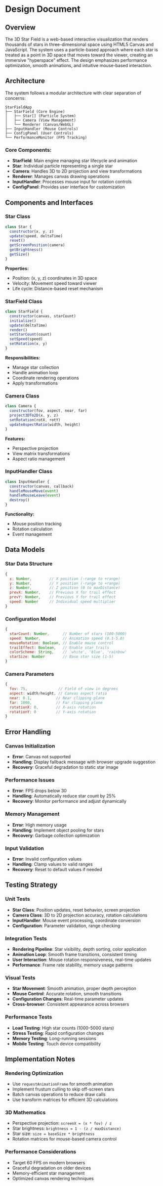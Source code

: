 # Design Document

## Overview

The 3D Star Field is a web-based interactive visualization that renders thousands of stars in three-dimensional space using HTML5 Canvas and JavaScript. The system uses a particle-based approach where each star is treated as a point in 3D space that moves toward the viewer, creating an immersive "hyperspace" effect. The design emphasizes performance optimization, smooth animations, and intuitive mouse-based interaction.

## Architecture

The system follows a modular architecture with clear separation of concerns:

```
StarFieldApp
├── StarField (Core Engine)
│   ├── Star[] (Particle System)
│   ├── Camera (View Management)
│   └── Renderer (Canvas/WebGL)
├── InputHandler (Mouse Controls)
├── ConfigPanel (User Controls)
└── PerformanceMonitor (FPS Tracking)
```

### Core Components:
- **StarField**: Main engine managing star lifecycle and animation
- **Star**: Individual particle representing a single star
- **Camera**: Handles 3D to 2D projection and view transformations
- **Renderer**: Manages canvas drawing operations
- **InputHandler**: Processes mouse input for rotation controls
- **ConfigPanel**: Provides user interface for customization

## Components and Interfaces

### Star Class
```javascript
class Star {
  constructor(x, y, z)
  update(speed, deltaTime)
  reset()
  getScreenPosition(camera)
  getBrightness()
  getSize()
}
```

**Properties:**
- Position: (x, y, z) coordinates in 3D space
- Velocity: Movement speed toward viewer
- Life cycle: Distance-based reset mechanism

### StarField Class
```javascript
class StarField {
  constructor(canvas, starCount)
  initialize()
  update(deltaTime)
  render()
  setStarCount(count)
  setSpeed(speed)
  setRotation(x, y)
}
```

**Responsibilities:**
- Manage star collection
- Handle animation loop
- Coordinate rendering operations
- Apply transformations

### Camera Class
```javascript
class Camera {
  constructor(fov, aspect, near, far)
  project3DTo2D(x, y, z)
  setRotation(rotX, rotY)
  updateAspectRatio(width, height)
}
```

**Features:**
- Perspective projection
- View matrix transformations
- Aspect ratio management

### InputHandler Class
```javascript
class InputHandler {
  constructor(canvas, callback)
  handleMouseMove(event)
  handleMouseLeave(event)
  destroy()
}
```

**Functionality:**
- Mouse position tracking
- Rotation calculation
- Event management

## Data Models

### Star Data Structure
```javascript
{
  x: Number,        // X position (-range to +range)
  y: Number,        // Y position (-range to +range)  
  z: Number,        // Z position (0 to maxDistance)
  prevX: Number,    // Previous X for trail effect
  prevY: Number,    // Previous Y for trail effect
  speed: Number     // Individual speed multiplier
}
```

### Configuration Model
```javascript
{
  starCount: Number,      // Number of stars (100-5000)
  speed: Number,          // Animation speed (0.1-5.0)
  mouseRotation: Boolean, // Enable mouse control
  trailEffect: Boolean,   // Enable star trails
  colorScheme: String,    // 'white', 'blue', 'rainbow'
  starSize: Number        // Base star size (1-5)
}
```

### Camera Parameters
```javascript
{
  fov: 75,              // Field of view in degrees
  aspect: width/height, // Canvas aspect ratio
  near: 0.1,           // Near clipping plane
  far: 1000,           // Far clipping plane
  rotationX: 0,        // X-axis rotation
  rotationY: 0         // Y-axis rotation
}
```

## Error Handling

### Canvas Initialization
- **Error**: Canvas not supported
- **Handling**: Display fallback message with browser upgrade suggestion
- **Recovery**: Graceful degradation to static star image

### Performance Issues
- **Error**: FPS drops below 30
- **Handling**: Automatically reduce star count by 25%
- **Recovery**: Monitor performance and adjust dynamically

### Memory Management
- **Error**: High memory usage
- **Handling**: Implement object pooling for stars
- **Recovery**: Garbage collection optimization

### Input Validation
- **Error**: Invalid configuration values
- **Handling**: Clamp values to valid ranges
- **Recovery**: Reset to default values if needed

## Testing Strategy

### Unit Tests
- **Star Class**: Position updates, reset behavior, screen projection
- **Camera Class**: 3D to 2D projection accuracy, rotation calculations
- **InputHandler**: Mouse event processing, coordinate conversion
- **Configuration**: Parameter validation, range checking

### Integration Tests
- **Rendering Pipeline**: Star visibility, depth sorting, color application
- **Animation Loop**: Smooth frame transitions, consistent timing
- **User Interaction**: Mouse rotation responsiveness, real-time updates
- **Performance**: Frame rate stability, memory usage patterns

### Visual Tests
- **Star Movement**: Smooth animation, proper depth perception
- **Mouse Control**: Accurate rotation, smooth transitions
- **Configuration Changes**: Real-time parameter updates
- **Cross-browser**: Consistent appearance across browsers

### Performance Tests
- **Load Testing**: High star counts (1000-5000 stars)
- **Stress Testing**: Rapid configuration changes
- **Memory Testing**: Long-running sessions
- **Mobile Testing**: Touch device compatibility

## Implementation Notes

### Rendering Optimization
- Use `requestAnimationFrame` for smooth animation
- Implement frustum culling to skip off-screen stars
- Batch canvas operations to reduce draw calls
- Use transform matrices for efficient 3D calculations

### 3D Mathematics
- Perspective projection: `screenX = (x * fov) / z`
- Star brightness: `brightness = 1 - (z / maxDistance)`
- Star size: `size = baseSize * brightness`
- Rotation matrices for mouse-based camera control

### Performance Considerations
- Target 60 FPS on modern browsers
- Graceful degradation on older devices
- Memory-efficient star management
- Optimized canvas rendering techniques